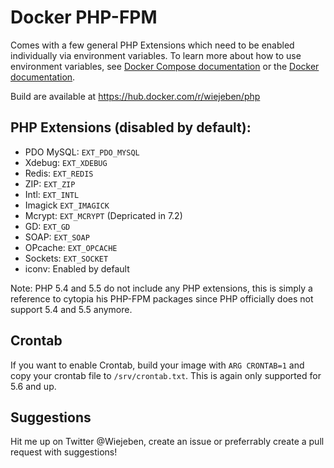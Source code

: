 # Docker PHP-FPM
Comes with a few general PHP Extensions which need to be enabled individually via environment variables. To learn more about how to use environment variables, see [Docker Compose documentation](https://docs.docker.com/compose/environment-variables/) or the [Docker documentation](https://docs.docker.com/engine/reference/run/#env-environment-variables).

Build are available at https://hub.docker.com/r/wiejeben/php

## PHP Extensions (disabled by default):
- PDO MySQL: `EXT_PDO_MYSQL`
- Xdebug: `EXT_XDEBUG`
- Redis: `EXT_REDIS`
- ZIP: `EXT_ZIP`
- Intl: `EXT_INTL`
- Imagick `EXT_IMAGICK`
- Mcrypt: `EXT_MCRYPT` (Depricated in 7.2)
- GD: `EXT_GD`
- SOAP: `EXT_SOAP`
- OPcache: `EXT_OPCACHE`
- Sockets: `EXT_SOCKET`
- iconv: Enabled by default

Note: PHP 5.4 and 5.5 do not include any PHP extensions, this is simply a reference to cytopia his PHP-FPM packages since PHP officially does not support 5.4 and 5.5 anymore.

## Crontab
If you want to enable Crontab, build your image with `ARG CRONTAB=1` and copy your crontab file to `/srv/crontab.txt`. This is again only supported for 5.6 and up.

## Suggestions
Hit me up on Twitter @Wiejeben, create an issue or preferrably create a pull request with suggestions!
